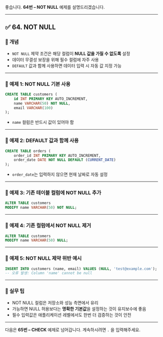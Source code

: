 좋습니다.
**64번 – NOT NULL** 예제를 설명드리겠습니다.

---

## ✅ 64. NOT NULL

### 📌 개념

* `NOT NULL` 제약 조건은 해당 컬럼이 **NULL 값을 가질 수 없도록** 설정
* 데이터 무결성 보장을 위해 필수 컬럼에 자주 사용
* `DEFAULT` 값과 함께 사용하면 데이터 입력 시 자동 값 지정 가능

---

### 📄 예제 1: NOT NULL 기본 사용

```sql
CREATE TABLE customers (
    id INT PRIMARY KEY AUTO_INCREMENT,
    name VARCHAR(50) NOT NULL,
    email VARCHAR(100)
);
```

* `name` 컬럼은 반드시 값이 있어야 함

---

### 📄 예제 2: DEFAULT 값과 함께 사용

```sql
CREATE TABLE orders (
    order_id INT PRIMARY KEY AUTO_INCREMENT,
    order_date DATE NOT NULL DEFAULT (CURRENT_DATE)
);
```

* `order_date`는 입력하지 않으면 현재 날짜로 자동 설정

---

### 📄 예제 3: 기존 테이블 컬럼에 NOT NULL 추가

```sql
ALTER TABLE customers
MODIFY name VARCHAR(50) NOT NULL;
```

---

### 📄 예제 4: 기존 컬럼에서 NOT NULL 제거

```sql
ALTER TABLE customers
MODIFY name VARCHAR(50) NULL;
```

---

### 📄 예제 5: NOT NULL 제약 위반 예시

```sql
INSERT INTO customers (name, email) VALUES (NULL, 'test@example.com');
-- 오류 발생: Column 'name' cannot be null
```

---

### 🧠 실무 팁

* NOT NULL 컬럼은 저장소와 성능 측면에서 유리
* 가능하면 NULL 허용보다는 **명확한 기본값**을 설정하는 것이 유지보수에 좋음
* 필수 입력값은 애플리케이션 레벨에서도 한번 더 검증하는 것이 안전

---

다음은 **65번 – CHECK** 예제로 넘어갑니다.
계속하시려면 `.` 을 입력해주세요.
